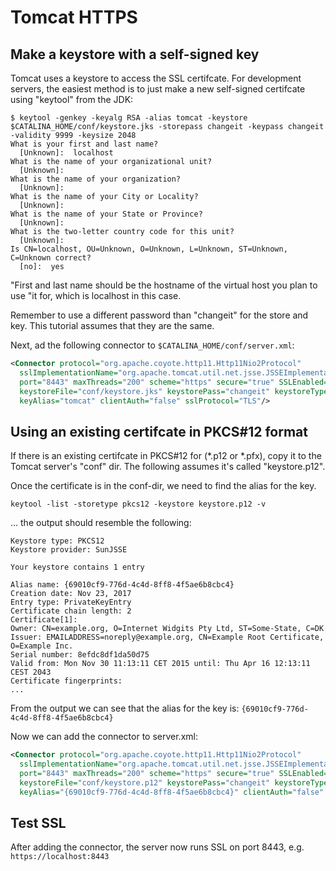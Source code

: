 # Tomcat HTTPS

<!-- toc -->

## Make a keystore with a self-signed key

Tomcat uses a keystore to access the SSL certifcate. For development servers,
the easiest method is to just make a new self-signed certifcate using "keytool"
from the JDK:

    $ keytool -genkey -keyalg RSA -alias tomcat -keystore $CATALINA_HOME/conf/keystore.jks -storepass changeit -keypass changeit -validity 9999 -keysize 2048
    What is your first and last name?
      [Unknown]:  localhost
    What is the name of your organizational unit?
      [Unknown]:
    What is the name of your organization?
      [Unknown]:
    What is the name of your City or Locality?
      [Unknown]:
    What is the name of your State or Province?
      [Unknown]:
    What is the two-letter country code for this unit?
      [Unknown]:
    Is CN=localhost, OU=Unknown, O=Unknown, L=Unknown, ST=Unknown, C=Unknown correct?
      [no]:  yes

"First and last name should be the hostname of the virtual host you plan to use
"it for, which is localhost in this case.

Remember to use a different password than "changeit" for the store and key. This
tutorial assumes that they are the same.

Next, ad the following connector to `$CATALINA_HOME/conf/server.xml`:

```xml
<Connector protocol="org.apache.coyote.http11.Http11Nio2Protocol"
  sslImplementationName="org.apache.tomcat.util.net.jsse.JSSEImplementation"
  port="8443" maxThreads="200" scheme="https" secure="true" SSLEnabled="true"
  keystoreFile="conf/keystore.jks" keystorePass="changeit" keystoreType="JKS"
  keyAlias="tomcat" clientAuth="false" sslProtocol="TLS"/>
```

## Using an existing certifcate in PKCS#12 format

If there is an existing certifcate in PKCS#12 for (*.p12 or *.pfx), 
copy it to the Tomcat server's "conf" dir. The following assumes it's called "keystore.p12".

Once the certificate is in the conf-dir, we need to find the alias for the key.

    keytool -list -storetype pkcs12 -keystore keystore.p12 -v

... the output should resemble the following:

    Keystore type: PKCS12
    Keystore provider: SunJSSE
    
    Your keystore contains 1 entry
    
    Alias name: {69010cf9-776d-4c4d-8ff8-4f5ae6b8cbc4}
    Creation date: Nov 23, 2017
    Entry type: PrivateKeyEntry
    Certificate chain length: 2
    Certificate[1]:
    Owner: CN=example.org, O=Internet Widgits Pty Ltd, ST=Some-State, C=DK
    Issuer: EMAILADDRESS=noreply@example.org, CN=Example Root Certificate, O=Example Inc.
    Serial number: 8efdc8df1da50d75
    Valid from: Mon Nov 30 11:13:11 CET 2015 until: Thu Apr 16 12:13:11 CEST 2043
    Certificate fingerprints:
    ...

From the output we can see that the alias for the key is: `{69010cf9-776d-4c4d-8ff8-4f5ae6b8cbc4}`

Now we can add the connector to server.xml:

```xml
<Connector protocol="org.apache.coyote.http11.Http11Nio2Protocol"
  sslImplementationName="org.apache.tomcat.util.net.jsse.JSSEImplementation"
  port="8443" maxThreads="200" scheme="https" secure="true" SSLEnabled="true"
  keystoreFile="conf/keystore.p12" keystorePass="changeit" keystoreType="PKCS12"
  keyAlias="{69010cf9-776d-4c4d-8ff8-4f5ae6b8cbc4}" clientAuth="false" sslProtocol="TLS"/>
```

## Test SSL

After adding the connector, the server now runs SSL on port 8443, e.g. `https://localhost:8443`



